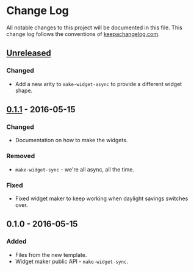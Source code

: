 # Change Log
All notable changes to this project will be documented in this file. This change log follows the conventions of [keepachangelog.com](http://keepachangelog.com/).

## [Unreleased]
### Changed
- Add a new arity to `make-widget-async` to provide a different widget shape.

## [0.1.1] - 2016-05-15
### Changed
- Documentation on how to make the widgets.

### Removed
- `make-widget-sync` - we're all async, all the time.

### Fixed
- Fixed widget maker to keep working when daylight savings switches over.

## 0.1.0 - 2016-05-15
### Added
- Files from the new template.
- Widget maker public API - `make-widget-sync`.

[Unreleased]: https://github.com/your-name/product-of-all-other-numbers/compare/0.1.1...HEAD
[0.1.1]: https://github.com/your-name/product-of-all-other-numbers/compare/0.1.0...0.1.1
